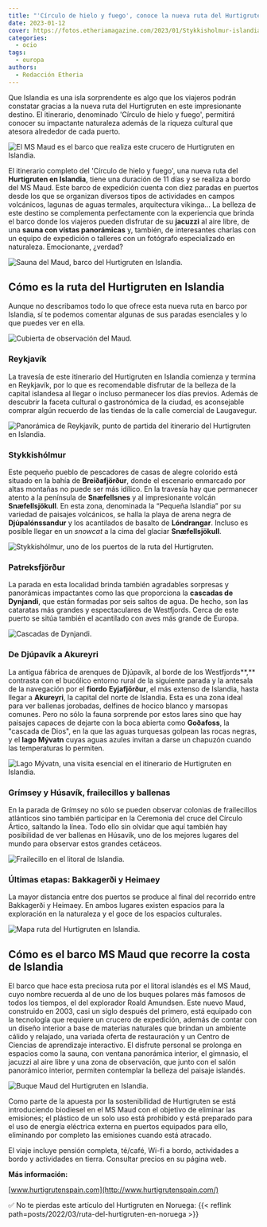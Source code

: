 ```yaml
---
title: "'Círculo de hielo y fuego', conoce la nueva ruta del Hurtigruten en Islandia"
date: 2023-01-12
cover: https://fotos.etheriamagazine.com/2023/01/Stykkisholmur-islandia.jpg
categories: 
  - ocio
tags: 
  - europa
authors: 
  - Redacción Etheria
---
```


Que Islandia es una isla sorprendente es algo que los viajeros podrán constatar gracias 
a la nueva ruta del Hurtigruten en este impresionante destino. El itinerario, denominado 
'Círculo de hielo y fuego', permitirá conocer su impactante naturaleza además de la 
riqueza cultural que atesora alrededor de cada puerto. 

![El MS Maud es el barco que realiza este crucero de Hurtigruten en Islandia.](https://fotos.etheriamagazine.com/2023/01/hurtigruten-maud-islandia.jpg "El MS Maud es el barco que realiza este crucero de © Hurtigruten en Islandia.")

El itinerario completo del 'Círculo de hielo y fuego', una nueva ruta del **Hurtigruten 
en Islandia**, tiene una duración de 11 días y se realiza a bordo del MS Maud. Este 
barco de expedición cuenta con diez paradas en puertos desde los que se organizan 
diversos tipos de actividades en campos volcánicos, lagunas de aguas termales, 
arquitectura vikinga... La belleza de este destino se complementa perfectamente con la 
experiencia que brinda el barco donde los viajeros pueden disfrutar de su **jacuzzi** al 
aire libre, de una **sauna con vistas panorámicas** y, también, de interesantes charlas 
con un equipo de expedición o talleres con un fotógrafo especializado en naturaleza. 
Emocionante, ¿verdad? 

![Sauna del Maud, barco del Hurtigruten en Islandia.](https://fotos.etheriamagazine.com/2023/01/Sauna-MS-Maud.jpg "Sauna del Maud, barco del Hurtigruten en Islandia. © Óscar Farrera")

## Cómo es la ruta del Hurtigruten en Islandia

Aunque no describamos todo lo que ofrece esta nueva ruta en barco por Islandia, sí te 
podemos comentar algunas de sus paradas esenciales y lo que puedes ver en ella. 

![Cubierta de observación del Maud.](https://fotos.etheriamagazine.com/2023/01/cubierta-observacion-hurtigruten.jpg "Cubierta de observación del Maud. © Óscar Farrera")

### Reykjavík

La travesía de este itinerario del Hurtigruten en Islandia comienza y termina en 
Reykjavík, por lo que es recomendable disfrutar de la belleza de la capital islandesa al 
llegar o incluso permanecer los días previos. Además de descubrir la faceta cultural o 
gastronómica de la ciudad, es aconsejable comprar algún recuerdo de las tiendas de la 
calle comercial de Laugavegur. 

![Panorámica de Reykjavík, punto de partida del itinerario del Hurtigruten en Islandia.](https://fotos.etheriamagazine.com/2023/01/hurtigruten-islandia-reikjavik.jpg "Panorámica de Reykjavík, punto de partida del itinerario del Hurtigruten en Islandia.")

### Stykkishólmur

Este pequeño pueblo de pescadores de casas de alegre colorido está situado en la bahía 
de **Breiðafjörður**, donde el escenario enmarcado por altas montañas no puede ser más 
idílico. En la travesía hay que permanecer atento a la península de **Snæfellsnes** y al 
impresionante volcán **Snæfellsjökull**. En esta zona, denominada la “Pequeña Islandia” 
por su variedad de paisajes volcánicos, se halla la playa de arena negra de 
**Djúpalónssandur** y los acantilados de basalto de **Lóndrangar**. Incluso es posible 
llegar en un _snowcat_ a la cima del glaciar **Snæfellsjökull**. 

![Stykkishólmur, uno de los puertos de la ruta del Hurtigruten.](https://fotos.etheriamagazine.com/2023/01/Stykkisholmur-islandia.jpg "Stykkishólmur, uno de los puertos de la ruta del Hurtigruten.")

### Patreksfjörður

La parada en esta localidad brinda también agradables sorpresas y panorámicas 
impactantes como las que proporciona la **cascadas de Dynjandi**, que están formadas por 
seis saltos de agua. De hecho, son las cataratas más grandes y espectaculares de 
Westfjords. Cerca de este puerto se sitúa también el acantilado con aves más grande de 
Europa. 

![Cascadas de Dynjandi.](https://fotos.etheriamagazine.com/2023/01/hurtigruten-islandia-Dynjandi-1.jpg "Cascadas de Dynjandi.")

### De Djúpavík a Akureyri

La antigua fábrica de arenques de Djúpavík, al borde de los Westfjords**,** contrasta 
con el bucólico entorno rural de la siguiente parada y la antesala de la navegación por 
el **fiordo** **Eyjafjörður**, el más extenso de Islandia, hasta llegar a **Akureyri**, 
la capital del norte de Islandia. Esta es una zona ideal para ver ballenas jorobadas, 
delfines de hocico blanco y marsopas comunes. Pero no sólo la fauna sorprende por estos 
lares sino que hay paisajes capaces de dejarte con la boca abierta como **Goðafoss**, la 
"cascada de Dios", en la que las aguas turquesas golpean las rocas negras, y el **lago 
Mývatn** cuyas aguas azules invitan a darse un chapuzón cuando las temperaturas lo 
permiten. 

![Lago Mývatn, una visita esencial en el itinerario de Hurtigruten en Islandia.](https://fotos.etheriamagazine.com/2023/01/hurtigruten-islandia-lago-Myvatn.jpg "Lago Mývatn, una visita esencial en el itinerario de Hurtigruten en Islandia.")

### Grímsey y Húsavík, frailecillos y ballenas

En la parada de Grímsey no sólo se pueden observar colonias de frailecillos atlánticos 
sino también participar en la Ceremonia del cruce del Círculo Ártico, saltando la línea. 
Todo ello sin olvidar que aquí también hay posibilidad de ver ballenas en Húsavík, uno 
de los mejores lugares del mundo para observar estos grandes cetáceos. 

![Frailecillo en el litoral de Islandia.](https://fotos.etheriamagazine.com/2023/01/hurtigruten-islandia-Grimsey.jpg "Frailecillo en el litoral de Islandia.")

### Últimas etapas: Bakkagerði y Heimaey

La mayor distancia entre dos puertos se produce al final del recorrido entre Bakkagerði 
y Heimaey. En ambos lugares existen espacios para la exploración en la naturaleza y el 
goce de los espacios culturales. 

![Mapa ruta del Hurtigruten en Islandia.](https://fotos.etheriamagazine.com/2023/01/mapa-circulo-hielo-fuego-hurtigruten.jpg "Mapa de esta ruta del © Hurtigruten en Islandia.")

## Cómo es el barco MS Maud que recorre la costa de Islandia

El barco que hace esta preciosa ruta por el litoral islandés es el MS Maud, cuyo nombre 
recuerda al de uno de los buques polares más famosos de todos los tiempos, el del 
explorador Roald Amundsen. Este nuevo Maud, construido en 2003, casi un siglo después 
del primero, está equipado con la tecnología que requiere un crucero de expedición, 
además de contar con un diseño interior a base de materias naturales que brindan un 
ambiente cálido y relajado, una variada oferta de restauración y un Centro de Ciencias 
de aprendizaje interactivo. El disfrute personal se prolonga en espacios como la sauna, 
con ventana panorámica interior, el gimnasio, el jacuzzi al aire libre y una zona de 
observación, que junto con el salón panorámico interior, permiten contemplar la belleza 
del paisaje islandés. 

![Buque Maud del Hurtigruten en Islandia.](https://fotos.etheriamagazine.com/2023/01/maud-hurtigruten.jpg "EL buque Maud realiza la ruta del © Hurtigruten en Islandia.")

Como parte de la apuesta por la sostenibilidad de Hurtigruten se está introduciendo 
biodiesel en el MS Maud con el objetivo de eliminar las emisiones; el plástico de un 
solo uso está prohibido y está preparado para el uso de energía eléctrica externa en 
puertos equipados para ello, eliminando por completo las emisiones cuando está atracado. 

El viaje incluye pensión completa, té/café, Wi-fi a bordo, actividades a bordo y 
actividades en tierra. Consultar precios en su página web. 

**Más información:** 

[www.hurtigrutenspain.com](http://www.hurtigrutenspain.com/) 

✅ No te pierdas este artículo del Hurtigruten en Noruega: {{< reflink 
path=posts/2022/03/ruta-del-hurtigruten-en-noruega >}}
